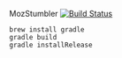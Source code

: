 MozStumbler
[![Build Status](https://travis-ci.org/dougt/MozStumbler.png)](https://travis-ci.org/dougt/MozStumbler.png)

```
brew install gradle
gradle build
gradle installRelease
```
